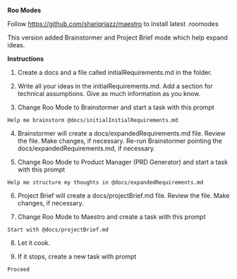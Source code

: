 **Roo Modes**

Follow https://github.com/shariqriazz/maestro to install latest .roomodes

This version added Brainstormer and Project Brief mode which help expand ideas.

**Instructions**
1. Create a docs and a file called initialRequirements.md in the folder.

2. Write all your ideas in the initialRequirements.md. Add a section for technical assumptions. Give as much information as you know.

3. Change Roo Mode to Brainstormer and start a task with this prompt 
```
Help me brainstorm @docs/initialInitialRequirements.md
```

4. Brainstormer will create a docs/expandedRequirements.md file. Review the file. Make changes, if necessary. Re-run Brainstormer pointing the docs/expandedRequirements.md, if necessary.

5. Change Roo Mode to Product Manager (PRD Generator) and start a task with this prompt
```
Help me structure my thoughts in @docs/expandedRequirements.md
```

6. Project Brief will create a docs/projectBrief.md file. Review the file. Make changes, if necessary.

7. Change Roo Mode to Maestro and create a task with this prompt
```
Start with @docs/projectBrief.md
```
8. Let it cook.

9. If it stops, create a new task with prompt
```
Proceed
```

